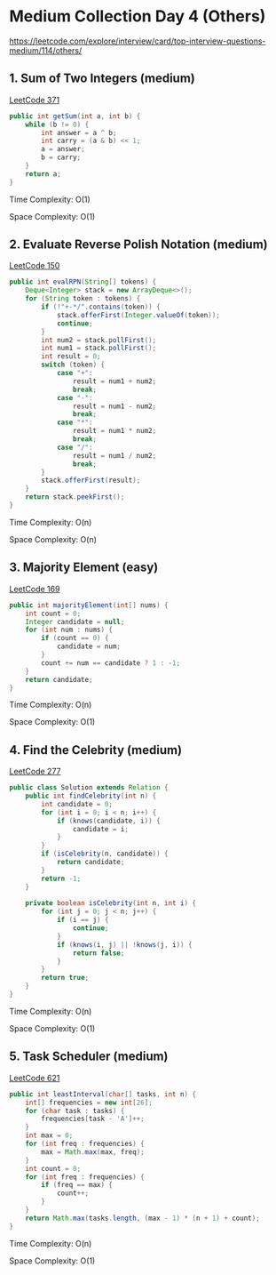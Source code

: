 # Medium Collection Day 4 (Others)

https://leetcode.com/explore/interview/card/top-interview-questions-medium/114/others/

## 1. Sum of Two Integers (medium)

[LeetCode 371](https://leetcode.com/problems/sum-of-two-integers/)

```java
public int getSum(int a, int b) {
    while (b != 0) {
        int answer = a ^ b;
        int carry = (a & b) << 1;
        a = answer;
        b = carry;
    }
    return a;
}
```

Time Complexity: O(1)

Space Complexity: O(1)

## 2. Evaluate Reverse Polish Notation (medium)

[LeetCode 150](https://leetcode.com/problems/evaluate-reverse-polish-notation/)

```java
public int evalRPN(String[] tokens) {
    Deque<Integer> stack = new ArrayDeque<>();
    for (String token : tokens) {
        if (!"+-*/".contains(token)) {
            stack.offerFirst(Integer.valueOf(token));
            continue;
        }
        int num2 = stack.pollFirst();
        int num1 = stack.pollFirst();
        int result = 0;
        switch (token) {
            case "+":
                result = num1 + num2;
                break;
            case "-":
                result = num1 - num2;
                break;
            case "*":
                result = num1 * num2;
                break;
            case "/":
                result = num1 / num2;
                break;
        }
        stack.offerFirst(result);
    }
    return stack.peekFirst();
}
```

Time Complexity: O(n)

Space Complexity: O(n)

## 3. Majority Element (easy)

[LeetCode 169](https://leetcode.com/problems/majority-element/)

```java
public int majorityElement(int[] nums) {
    int count = 0;
    Integer candidate = null;
    for (int num : nums) {
        if (count == 0) {
            candidate = num;
        }
        count += num == candidate ? 1 : -1;
    }
    return candidate;
}
```

Time Complexity: O(n)

Space Complexity: O(1)

## 4. Find the Celebrity (medium)

[LeetCode 277](https://leetcode.com/problems/find-the-celebrity/)

```java
public class Solution extends Relation {
    public int findCelebrity(int n) {
        int candidate = 0;
        for (int i = 0; i < n; i++) {
            if (knows(candidate, i)) {
                candidate = i;
            }
        }
        if (isCelebrity(n, candidate)) {
            return candidate;
        }
        return -1;
    }
    
    private boolean isCelebrity(int n, int i) {
        for (int j = 0; j < n; j++) {
            if (i == j) {
                continue;
            }
            if (knows(i, j) || !knows(j, i)) {
                return false;
            }
        }
        return true;
    }
}
```

Time Complexity: O(n)

Space Complexity: O(1)

## 5. Task Scheduler (medium)

[LeetCode 621](https://leetcode.com/problems/task-scheduler/)

```java
public int leastInterval(char[] tasks, int n) {
    int[] frequencies = new int[26];
    for (char task : tasks) {
        frequencies[task - 'A']++;
    }
    int max = 0;
    for (int freq : frequencies) {
        max = Math.max(max, freq);
    }
    int count = 0;
    for (int freq : frequencies) {
        if (freq == max) {
            count++;
        }
    }
    return Math.max(tasks.length, (max - 1) * (n + 1) + count);
}
```

Time Complexity: O(n)

Space Complexity: O(1)